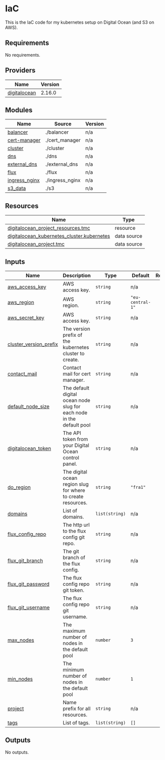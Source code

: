 # IaC

This is the IaC code for my kubernetes setup on Digital Ocean (and S3 on AWS).

<!-- BEGIN_TF_DOCS -->
## Requirements

No requirements.

## Providers

| Name | Version |
|------|---------|
| <a name="provider_digitalocean"></a> [digitalocean](#provider\_digitalocean) | 2.16.0 |

## Modules

| Name | Source | Version |
|------|--------|---------|
| <a name="module_balancer"></a> [balancer](#module\_balancer) | ./balancer | n/a |
| <a name="module_cert-manager"></a> [cert-manager](#module\_cert-manager) | ./cert_manager | n/a |
| <a name="module_cluster"></a> [cluster](#module\_cluster) | ./cluster | n/a |
| <a name="module_dns"></a> [dns](#module\_dns) | ./dns | n/a |
| <a name="module_external_dns"></a> [external\_dns](#module\_external\_dns) | ./external_dns | n/a |
| <a name="module_flux"></a> [flux](#module\_flux) | ./flux | n/a |
| <a name="module_ingress_nginx"></a> [ingress\_nginx](#module\_ingress\_nginx) | ./ingress_nginx | n/a |
| <a name="module_s3_data"></a> [s3\_data](#module\_s3\_data) | ./s3 | n/a |

## Resources

| Name | Type |
|------|------|
| [digitalocean_project_resources.tmc](https://registry.terraform.io/providers/digitalocean/digitalocean/latest/docs/resources/project_resources) | resource |
| [digitalocean_kubernetes_cluster.kubernetes](https://registry.terraform.io/providers/digitalocean/digitalocean/latest/docs/data-sources/kubernetes_cluster) | data source |
| [digitalocean_project.tmc](https://registry.terraform.io/providers/digitalocean/digitalocean/latest/docs/data-sources/project) | data source |

## Inputs

| Name | Description | Type | Default | Required |
|------|-------------|------|---------|:--------:|
| <a name="input_aws_access_key"></a> [aws\_access\_key](#input\_aws\_access\_key) | AWS access key. | `string` | n/a | yes |
| <a name="input_aws_region"></a> [aws\_region](#input\_aws\_region) | AWS region. | `string` | `"eu-central-1"` | no |
| <a name="input_aws_secret_key"></a> [aws\_secret\_key](#input\_aws\_secret\_key) | AWS access key. | `string` | n/a | yes |
| <a name="input_cluster_version_prefix"></a> [cluster\_version\_prefix](#input\_cluster\_version\_prefix) | The version prefix of the kubernetes cluster to create. | `string` | n/a | yes |
| <a name="input_contact_mail"></a> [contact\_mail](#input\_contact\_mail) | Contact mail for cert manager. | `string` | n/a | yes |
| <a name="input_default_node_size"></a> [default\_node\_size](#input\_default\_node\_size) | The default digital ocean node slug for each node in the default pool | `string` | n/a | yes |
| <a name="input_digitalocean_token"></a> [digitalocean\_token](#input\_digitalocean\_token) | The API token from your Digital Ocean control panel. | `string` | n/a | yes |
| <a name="input_do_region"></a> [do\_region](#input\_do\_region) | The digital ocean region slug for where to create resources. | `string` | `"fra1"` | no |
| <a name="input_domains"></a> [domains](#input\_domains) | List of domains. | `list(string)` | n/a | yes |
| <a name="input_flux_config_repo"></a> [flux\_config\_repo](#input\_flux\_config\_repo) | The http url to the flux config git repo. | `string` | n/a | yes |
| <a name="input_flux_git_branch"></a> [flux\_git\_branch](#input\_flux\_git\_branch) | The git branch of the flux config. | `string` | n/a | yes |
| <a name="input_flux_git_password"></a> [flux\_git\_password](#input\_flux\_git\_password) | The flux config repo git token. | `string` | n/a | yes |
| <a name="input_flux_git_username"></a> [flux\_git\_username](#input\_flux\_git\_username) | The flux config repo git username. | `string` | n/a | yes |
| <a name="input_max_nodes"></a> [max\_nodes](#input\_max\_nodes) | The maximum number of nodes in the default pool | `number` | `3` | no |
| <a name="input_min_nodes"></a> [min\_nodes](#input\_min\_nodes) | The minimum number of nodes in the default pool | `number` | `1` | no |
| <a name="input_project"></a> [project](#input\_project) | Name prefix for all resources. | `string` | n/a | yes |
| <a name="input_tags"></a> [tags](#input\_tags) | List of tags. | `list(string)` | `[]` | no |

## Outputs

No outputs.
<!-- END_TF_DOCS -->